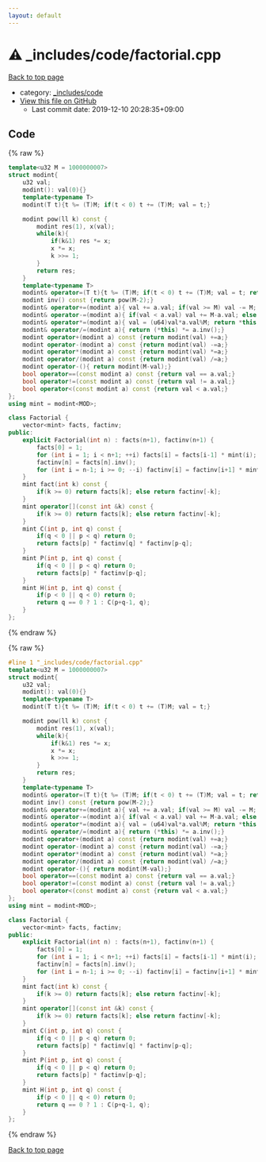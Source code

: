 ```yaml
---
layout: default
---
```


<!-- mathjax config similar to math.stackexchange -->
<script type="text/javascript" async
  src="https://cdnjs.cloudflare.com/ajax/libs/mathjax/2.7.5/MathJax.js?config=TeX-MML-AM_CHTML">
</script>
<script type="text/x-mathjax-config">
  MathJax.Hub.Config({
    TeX: { equationNumbers: { autoNumber: "AMS" }},
    tex2jax: {
      inlineMath: [ ['$','$'] ],
      processEscapes: true
    },
    "HTML-CSS": { matchFontHeight: false },
    displayAlign: "left",
    displayIndent: "2em"
  });
</script>

<script type="text/javascript" src="https://cdnjs.cloudflare.com/ajax/libs/jquery/3.4.1/jquery.min.js"></script>
<script src="https://cdn.jsdelivr.net/npm/jquery-balloon-js@1.1.2/jquery.balloon.min.js" integrity="sha256-ZEYs9VrgAeNuPvs15E39OsyOJaIkXEEt10fzxJ20+2I=" crossorigin="anonymous"></script>
<script type="text/javascript" src="../../../assets/js/copy-button.js"></script>
<link rel="stylesheet" href="../../../assets/css/copy-button.css" />


# :warning: _includes/code/factorial.cpp

<a href="../../../index.html">Back to top page</a>

* category: <a href="../../../index.html#b46effe2a00fceb0770301fd2a31d561">_includes/code</a>
* <a href="{{ site.github.repository_url }}/blob/master/_includes/code/factorial.cpp">View this file on GitHub</a>
    - Last commit date: 2019-12-10 20:28:35+09:00




## Code

<a id="unbundled"></a>
{% raw %}
```cpp
template<u32 M = 1000000007> 
struct modint{
    u32 val;
    modint(): val(0){}
    template<typename T>
    modint(T t){t %= (T)M; if(t < 0) t += (T)M; val = t;}

    modint pow(ll k) const {
        modint res(1), x(val);
        while(k){
            if(k&1) res *= x;
            x *= x;
            k >>= 1;
        }
        return res;
    }
    template<typename T>
    modint& operator=(T t){t %= (T)M; if(t < 0) t += (T)M; val = t; return *this; }
    modint inv() const {return pow(M-2);}
    modint& operator+=(modint a){ val += a.val; if(val >= M) val -= M; return *this;}
    modint& operator-=(modint a){ if(val < a.val) val += M-a.val; else val -= a.val; return *this;}
    modint& operator*=(modint a){ val = (u64)val*a.val%M; return *this;}
    modint& operator/=(modint a){ return (*this) *= a.inv();}
    modint operator+(modint a) const {return modint(val) +=a;}
    modint operator-(modint a) const {return modint(val) -=a;}
    modint operator*(modint a) const {return modint(val) *=a;}
    modint operator/(modint a) const {return modint(val) /=a;}
    modint operator-(){ return modint(M-val);}
    bool operator==(const modint a) const {return val == a.val;}
    bool operator!=(const modint a) const {return val != a.val;}
    bool operator<(const modint a) const {return val < a.val;}
};
using mint = modint<MOD>;

class Factorial {
    vector<mint> facts, factinv;
public:
    explicit Factorial(int n) : facts(n+1), factinv(n+1) {
        facts[0] = 1;
        for (int i = 1; i < n+1; ++i) facts[i] = facts[i-1] * mint(i);
        factinv[n] = facts[n].inv();
        for (int i = n-1; i >= 0; --i) factinv[i] = factinv[i+1] * mint(i+1);
    }
    mint fact(int k) const {
        if(k >= 0) return facts[k]; else return factinv[-k];
    }
    mint operator[](const int &k) const {
        if(k >= 0) return facts[k]; else return factinv[-k];
    }
    mint C(int p, int q) const {
        if(q < 0 || p < q) return 0;
        return facts[p] * factinv[q] * factinv[p-q];
    }
    mint P(int p, int q) const {
        if(q < 0 || p < q) return 0;
        return facts[p] * factinv[p-q];
    }
    mint H(int p, int q) const {
        if(p < 0 || q < 0) return 0;
        return q == 0 ? 1 : C(p+q-1, q);
    }
};
```
{% endraw %}

<a id="bundled"></a>
{% raw %}
```cpp
#line 1 "_includes/code/factorial.cpp"
template<u32 M = 1000000007> 
struct modint{
    u32 val;
    modint(): val(0){}
    template<typename T>
    modint(T t){t %= (T)M; if(t < 0) t += (T)M; val = t;}

    modint pow(ll k) const {
        modint res(1), x(val);
        while(k){
            if(k&1) res *= x;
            x *= x;
            k >>= 1;
        }
        return res;
    }
    template<typename T>
    modint& operator=(T t){t %= (T)M; if(t < 0) t += (T)M; val = t; return *this; }
    modint inv() const {return pow(M-2);}
    modint& operator+=(modint a){ val += a.val; if(val >= M) val -= M; return *this;}
    modint& operator-=(modint a){ if(val < a.val) val += M-a.val; else val -= a.val; return *this;}
    modint& operator*=(modint a){ val = (u64)val*a.val%M; return *this;}
    modint& operator/=(modint a){ return (*this) *= a.inv();}
    modint operator+(modint a) const {return modint(val) +=a;}
    modint operator-(modint a) const {return modint(val) -=a;}
    modint operator*(modint a) const {return modint(val) *=a;}
    modint operator/(modint a) const {return modint(val) /=a;}
    modint operator-(){ return modint(M-val);}
    bool operator==(const modint a) const {return val == a.val;}
    bool operator!=(const modint a) const {return val != a.val;}
    bool operator<(const modint a) const {return val < a.val;}
};
using mint = modint<MOD>;

class Factorial {
    vector<mint> facts, factinv;
public:
    explicit Factorial(int n) : facts(n+1), factinv(n+1) {
        facts[0] = 1;
        for (int i = 1; i < n+1; ++i) facts[i] = facts[i-1] * mint(i);
        factinv[n] = facts[n].inv();
        for (int i = n-1; i >= 0; --i) factinv[i] = factinv[i+1] * mint(i+1);
    }
    mint fact(int k) const {
        if(k >= 0) return facts[k]; else return factinv[-k];
    }
    mint operator[](const int &k) const {
        if(k >= 0) return facts[k]; else return factinv[-k];
    }
    mint C(int p, int q) const {
        if(q < 0 || p < q) return 0;
        return facts[p] * factinv[q] * factinv[p-q];
    }
    mint P(int p, int q) const {
        if(q < 0 || p < q) return 0;
        return facts[p] * factinv[p-q];
    }
    mint H(int p, int q) const {
        if(p < 0 || q < 0) return 0;
        return q == 0 ? 1 : C(p+q-1, q);
    }
};

```
{% endraw %}

<a href="../../../index.html">Back to top page</a>


